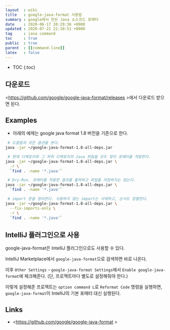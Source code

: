 ```yaml
---
layout  : wiki
title   : google-java-format 사용법
summary : google에서 만든 Java 소스코드 포매터
date    : 2020-06-17 20:29:36 +0900
updated : 2020-07-21 22:10:51 +0900
tag     : java command
toc     : true
public  : true
parent  : [[command-line]]
latex   : false
---
```

* TOC
{:toc}

## 다운로드

<https://github.com/google/google-java-format/releases >에서 다운로드 받으면 된다.

## Examples

- 아래의 예제는 google java format 1.8 버전을 기준으로 한다.

```sh
 # 도움말과 모든 옵션을 본다.
java -jar ~/google-java-format-1.8-all-deps.jar

 # 현재 디렉토리와 그 하위 디렉토리의 Java 파일을 모두 찾아 포매터를 적용한다.
java -jar ~/google-java-format-1.8-all-deps.jar \
  -r \
  `find . -name '*.java'`

 # Dry-Run. 포매터를 적용한 결과를 출력하고 파일을 저장하지는 않는다.
java -jar ~/google-java-format-1.8-all-deps.jar \
  `find . -name '*.java'`

 # import 문을 정리한다. 사용하지 않는 import는 삭제하고, 순서도 정렬한다.
java -jar ~/google-java-format-1.8-all-deps.jar \
  --fix-imports-only \
  -r \
  `find . -name '*.java'`
```

## IntelliJ 플러그인으로 사용

google-java-format은 IntelliJ 플러그인으로도 사용할 수 있다.

IntelliJ Marketplace에서 `google-java-format`으로 검색하면 바로 나온다.

이후 `Other Settings` - `google-java-format Settings`에서 `Enable google-java-format`에 체크해준다.
(단, 프로젝트마다 별도로 설정해줘야 한다.)

이렇게 설정해준 프로젝트는 `option command L`로 `Reformat Code` 명령을 실행하면, `google-java-format`이 IntelliJ의 기본 포매터 대신 실행된다.

## Links

- <https://github.com/google/google-java-format >

